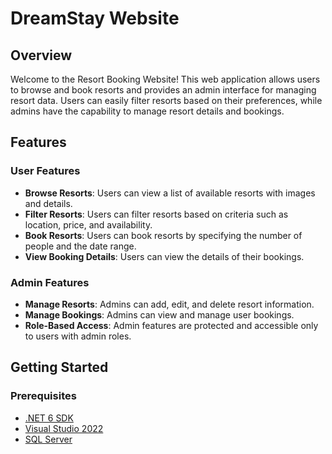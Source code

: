 # DreamStay Website

## Overview

Welcome to the Resort Booking Website! This web application allows users to browse and book resorts and provides an admin interface for managing resort data. Users can easily filter resorts based on their preferences, while admins have the capability to manage resort details and bookings.

## Features

### User Features
- **Browse Resorts**: Users can view a list of available resorts with images and details.
- **Filter Resorts**: Users can filter resorts based on criteria such as location, price, and availability.
- **Book Resorts**: Users can book resorts by specifying the number of people and the date range.
- **View Booking Details**: Users can view the details of their bookings.

### Admin Features
- **Manage Resorts**: Admins can add, edit, and delete resort information.
- **Manage Bookings**: Admins can view and manage user bookings.
- **Role-Based Access**: Admin features are protected and accessible only to users with admin roles.

## Getting Started

### Prerequisites
- [.NET 6 SDK](https://dotnet.microsoft.com/download/dotnet/6.0)
- [Visual Studio 2022](https://visualstudio.microsoft.com/vs/)
- [SQL Server](https://www.microsoft.com/en-us/sql-server/sql-server-downloads)
